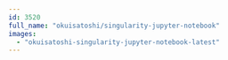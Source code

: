 ```yaml
---
id: 3520
full_name: "okuisatoshi/singularity-jupyter-notebook"
images: 
  - "okuisatoshi-singularity-jupyter-notebook-latest"
---
```

